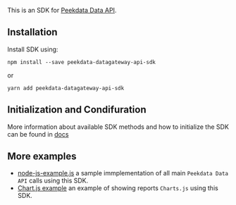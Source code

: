 This is an SDK for [Peekdata Data API](https://peekdata.io/data-api.html).

## Installation

Install SDK using:

`npm install --save peekdata-datagateway-api-sdk`

or

`yarn add peekdata-datagateway-api-sdk`

## Initialization and Condifuration

More information about available SDK methods and how to initialize the SDK can be found in [docs](https://peekdata.io/developers/index.html#datagateway-api-sdk)

## More examples

* [node-js-example.js](./node-js-example.js) a sample immplementation of all main `Peekdata Data API` calls using this SDK.
* [Chart.js example](https://peekdata.io/examples/chartsjs.html) an example of showing reports `Charts.js` using this SDK.
